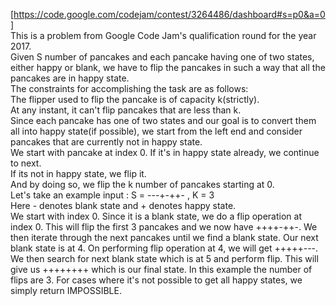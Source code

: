 [https://code.google.com/codejam/contest/3264486/dashboard#s=p0&a=0]      
This is a problem from Google Code Jam's qualification round for the year 2017.    
Given S number of pancakes and each pancake having one of two states, either happy or blank, we have to flip the pancakes in such a way that all the pancakes are in happy state.     
The constraints for accomplishing the task are as follows:     
The flipper used to flip the pancake is of capacity k(strictly).   
At any instant, it can't flip pancakes that are less than k.   
Since each pancake has one of two states and our goal is to convert them all into happy state(if possible), we start from the left end and consider pancakes that are currently not in happy state.    
We start with pancake at index 0. If it's in happy state already, we continue to next.    
If its not in happy state, we flip it.   
And by doing so, we flip the k number of pancakes starting at 0.   
Let's take an example input : S = ---+-++- , K = 3   
Here - denotes blank state and + denotes happy state.   
We start with index 0. Since it  is a blank state, we do a flip operation at index 0.
This will flip the first 3 pancakes and we now have ++++-++-.
We then iterate through the next pancakes until we find a blank state.
Our next blank state is at 4.
On performing flip operation at 4, we will get +++++---.
We then search for next blank state which is at 5 and perform flip.
This will give us ++++++++ which is our final state.
In this example the number of flips are 3.
For cases where it's not possible to get all happy states, we simply return IMPOSSIBLE.  